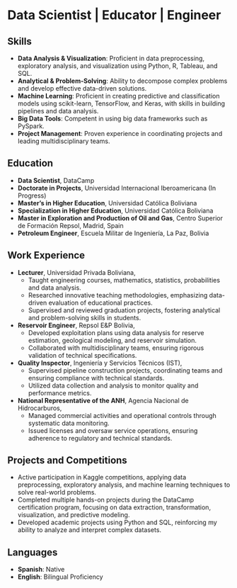 # Data Scientist | Educator | Engineer

## Skills
- **Data Analysis & Visualization**: Proficient in data preprocessing, exploratory analysis, and visualization using Python, R, Tableau, and SQL.
- **Analytical & Problem-Solving**: Ability to decompose complex problems and develop effective data-driven solutions.
- **Machine Learning**: Proficient in creating predictive and classification models using scikit-learn, TensorFlow, and Keras, with skills in building pipelines and data analysis.
- **Big Data Tools**: Competent in using big data frameworks such as PySpark.
- **Project Management**: Proven experience in coordinating projects and leading multidisciplinary teams.

## Education
- **Data Scientist**, DataCamp
- **Doctorate in Projects**, Universidad Internacional Iberoamericana (In Progress)
- **Master’s in Higher Education**, Universidad Católica Boliviana
- **Specialization in Higher Education**, Universidad Católica Boliviana
- **Master in Exploration and Production of Oil and Gas**, Centro Superior de Formación Repsol, Madrid, Spain
- **Petroleum Engineer**, Escuela Militar de Ingeniería, La Paz, Bolivia

## Work Experience
- **Lecturer**, Universidad Privada Boliviana,
  - Taught engineering courses, mathematics, statistics, probabilities and data analysis.
  - Researched innovative teaching methodologies, emphasizing data-driven evaluation of educational practices.
  - Supervised and reviewed graduation projects, fostering analytical and problem-solving skills in students.
- **Reservoir Engineer**, Repsol E&P Bolivia,
  - Developed exploitation plans using data analysis for reserve estimation, geological modeling, and reservoir simulation.
  - Collaborated with multidisciplinary teams, ensuring rigorous validation of technical specifications.
- **Quality Inspector**, Ingeniería y Servicios Técnicos (IST),
  - Supervised pipeline construction projects, coordinating teams and ensuring compliance with technical standards.
  - Utilized data collection and analysis to monitor quality and performance metrics.
- **National Representative of the ANH**, Agencia Nacional de Hidrocarburos,
  - Managed commercial activities and operational controls through systematic data monitoring.
  - Issued licenses and oversaw service operations, ensuring adherence to regulatory and technical standards.


## Projects and Competitions
- Active participation in Kaggle competitions, applying data preprocessing, exploratory analysis, and machine learning techniques to solve real-world problems.
- Completed multiple hands-on projects during the DataCamp certification program, focusing on data extraction, transformation, visualization, and predictive modeling.
- Developed academic projects using Python and SQL, reinforcing my ability to analyze and interpret complex datasets.

## Languages
- **Spanish**: Native
- **English**: Bilingual Proficiency
